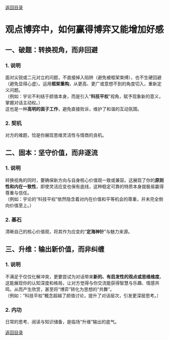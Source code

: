 [返回目录](/README.md)

# 观点博弈中，如何赢得博弈又能增加好感

## 一、破题：转换视角，而非回避

### 1. 说明
面对尖锐或二元对立的问题，不直接掉入陷阱（避免被框架束缚），也不生硬回避（避免显得心虚）。运用**框架重构**，从更高、更广或意想不到的角度切入，重新定义问题。  
（例如：宇论不利结于颜值本身，而是引入“**科技平权**”视角，赋予现象新的意义，掌握对话主动权。）  
这也是一种**高明的面子工作**，避免直接败诉，维护了和谐的互动氛围。

### 2. 契机
对方的难题，恰是你展现思维灵活性与情商的良机。

## 二、固本：坚守价值，而非逐流

### 1. 说明
转换视角的同时，要确保新方向与自身核心价值观一致或兼容。这展现了你的**原则性和内在一致性**，即使灵活应变也保有底线，这种稳定可靠的特质本身就极易赢得尊重与信任。  
（例如：宇论的“科技平权”依然隐含着对内在价值和平等机会的尊重，并未完全倒向价值至上。）

### 2. 基石
清晰自己的核心价值观，将其作为应变的“**定海神针**”与魅力来源。

## 三、升维：输出新价值，而非纠缠

### 1. 说明
不满足于仅仅化解冲突，更要尝试为对话带来**新的、有启发性的观点或思维维度**。这能展现你的认知深度和格局，让对方觉得与你交流能获得智慧与乐趣、情感共鸣，从而产生欣赏，甚至将“博弈”转化为思想的“共舞”。  
（例如：“科技平权”概念超越了颜值讨论，提升了对话层次，引发更深层思考。）

### 2. 内功
日常的思考、阅读与知识储备，是临场“升维”输出的底气。

[返回目录](/README.md)